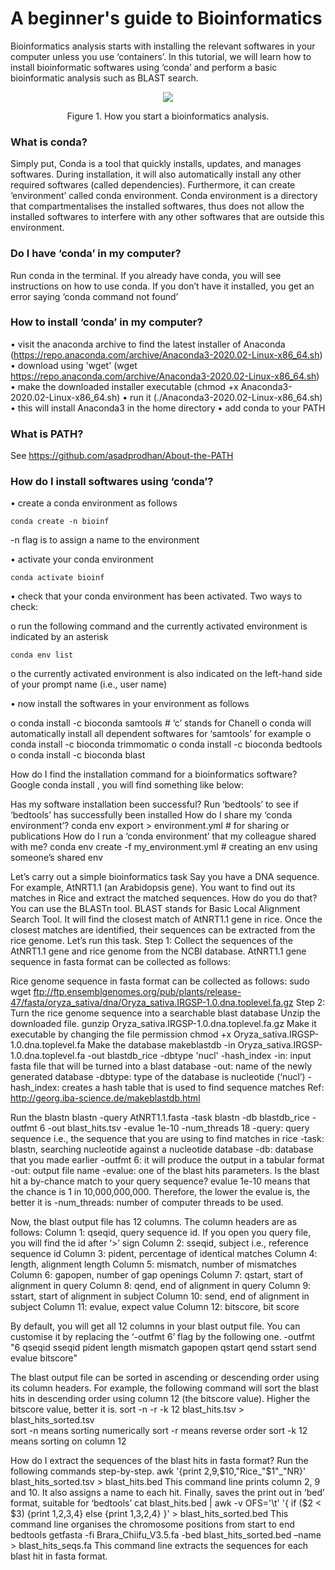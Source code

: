 # **A beginner's guide to Bioinformatics** <br />


Bioinformatics analysis starts with installing the relevant softwares in your computer unless you use ‘containers’. In this tutorial, we will learn how to install bioinformatic softwares using ‘conda’ and perform a basic bioinformatic analysis such as BLAST search.


<p align="center">
  <img 
    src="https://github.com/asadprodhan/A-beginner-s-guide-to-Bioinformatics/blob/main/A_beginner%E2%80%99s_guide_to_Bioinformatics.png"
  >
</p>
<p align = "center">
Figure 1. How you start a bioinformatics analysis.
</p>


### **What is conda?**

Simply put, Conda is a tool that quickly installs, updates, and manages softwares. During installation, it will also automatically install any other required softwares (called dependencies). Furthermore, it can create ‘environment’ called conda environment. Conda environment is a directory that compartmentalises the installed softwares, thus does not allow the installed softwares to interfere with any other softwares that are outside this environment.


### **Do I have ‘conda’ in my computer?**

Run conda in the terminal. If you already have conda, you will see instructions on how to use conda. If you don’t have it installed, you get an error saying ‘conda command not found’


### **How to install ‘conda’ in my computer?**

•	visit the anaconda archive to find the latest installer of Anaconda (https://repo.anaconda.com/archive/Anaconda3-2020.02-Linux-x86_64.sh) 
•	download using 'wget' (wget https://repo.anaconda.com/archive/Anaconda3-2020.02-Linux-x86_64.sh)
•	make the downloaded installer executable (chmod +x Anaconda3-2020.02-Linux-x86_64.sh)
•	run it (./Anaconda3-2020.02-Linux-x86_64.sh)
•	this will install Anaconda3 in the home directory
•	add conda to your PATH


### **What is PATH?**

See https://github.com/asadprodhan/About-the-PATH 


### **How do I install softwares using ‘conda’?**

•	create a conda environment as follows 


```
conda create -n bioinf
```

-n flag is to assign a name to the environment


•	activate your conda environment


```
conda activate bioinf
```


•	check that your conda environment has been activated. Two ways to check:

  o	run the following command and the currently activated environment is indicated by an asterisk 
  
  
  ```
  conda env list
  ```
  
  
  o	the currently activated environment is also indicated on the left-hand side of your prompt name (i.e., user name)
  
  
•	now install the softwares in your environment as follows

o	conda install -c bioconda samtools # ‘c’ stands for Chanell 
o	conda will automatically install all dependent softwares for ‘samtools’ for example
o	conda install -c bioconda trimmomatic
o	conda install -c bioconda bedtools
o	conda install -c bioconda blast 

How do I find the installation command for a bioinformatics software?
Google conda install <name of the software>, you will find something like below:
 
Has my software installation been successful?
Run ‘bedtools’ to see if ‘bedtools’ has successfully been installed
How do I share my ‘conda environment’?
conda env export > environment.yml # for sharing or publications
How do I run a ‘conda environment’ that my colleague shared with me?
conda env create -f my_environment.yml # creating an env using someone’s shared env





Let’s carry out a simple bioinformatics task
Say you have a DNA sequence. For example, AtNRT1.1 (an Arabidopsis gene). You want to find out its matches in Rice and extract the matched sequences. How do you do that?
You can use the BLASTn tool. BLAST stands for Basic Local Alignment Search Tool. It will find the closest match of AtNRT1.1 gene in rice. Once the closest matches are identified, their sequences can be extracted from the rice genome.
Let’s run this task.
Step 1: Collect the sequences of the AtNRT1.1 gene and rice genome from the NCBI database.
AtNRT1.1 gene sequence in fasta format can be collected as follows:

Rice genome sequence in fasta format can be collected as follows:
sudo wget ftp://ftp.ensemblgenomes.org/pub/plants/release-47/fasta/oryza_sativa/dna/Oryza_sativa.IRGSP-1.0.dna.toplevel.fa.gz
Step 2: Turn the rice genome sequence into a searchable blast database
Unzip the downloaded file.
gunzip Oryza_sativa.IRGSP-1.0.dna.toplevel.fa.gz
Make it executable by changing the file permission
chmod +x Oryza_sativa.IRGSP-1.0.dna.toplevel.fa
Make the database
makeblastdb -in Oryza_sativa.IRGSP-1.0.dna.toplevel.fa -out blastdb_rice -dbtype 'nucl' -hash_index
-in: input fasta file that will be turned into a blast database
-out: name of the newly generated database
-dbtype: type of the database is nucleotide (‘nucl’)
-hash_index: creates a hash table that is used to find sequence matches
Ref: http://georg.iba-science.de/makeblastdb.html

Run the blastn
blastn -query AtNRT1.1.fasta -task blastn -db blastdb_rice -outfmt 6 -out blast_hits.tsv -evalue 1e-10 -num_threads 18 
-query: query sequence i.e., the sequence that you are using to find matches in rice
-task: blastn, searching nucleotide against a nucleotide database
-db: database that you made earlier
-outfmt 6: it will produce the output in a tabular format
-out: output file name
-evalue: one of the blast hits parameters. Is the blast hit a by-chance match to your query sequence? evalue 1e-10 means that the chance is 1 in 10,000,000,000. Therefore, the lower the evalue is, the better it is
-num_threads: number of computer threads to be used. 

Now, the blast output file has 12 columns. The column headers are as follows:
Column 1: qseqid, query sequence id. If you open you query file, you will find the id after ‘>’ sign
Column 2: sseqid, subject i.e., reference sequence id
Column 3: pident, percentage of identical matches
Column 4: length, alignment length 
Column 5: mismatch, number of mismatches
Column 6: gapopen, number of gap openings
Column 7: qstart, start of alignment in query
Column 8: qend, end of alignment in query
Column 9: sstart, start of alignment in subject
Column 10: send, end of alignment in subject
Column 11: evalue, expect value
Column 12: bitscore, bit score

By default, you will get all 12 columns in your blast output file.
You can customise it by replacing the ‘-outfmt 6’ flag by the following one. 
-outfmt "6 qseqid sseqid pident length mismatch gapopen qstart qend sstart send evalue bitscore"

The blast output file can be sorted in ascending or descending order using its column headers. For example, the following command will sort the blast hits in descending order using column 12 (the bitscore value). Higher the bitscore value, better it is.
sort -n -r -k 12 blast_hits.tsv > blast_hits_sorted.tsv  
sort -n means sorting numerically
sort -r means reverse order
sort -k 12 means sorting on column 12

How do I extract the sequences of the blast hits in fasta format?
Run the following commands step-by-step.
awk '{print $2,$9,$10,"Rice_"$1"_"NR}' blast_hits_sorted.tsv > blast_hits.bed
This command line prints column 2, 9 and 10. It also assigns a name to each hit. Finally, saves the print out in ‘bed’ format, suitable for ‘bedtools’ 
cat  blast_hits.bed | awk -v OFS='\t' '{ if ($2 < $3) {print $1,$2,$3,$4} else {print $1,$3,$2,$4} }' >  blast_hits_sorted.bed
This command line organises the chromosome positions from start to end
bedtools getfasta -fi Brara_Chiifu_V3.5.fa -bed blast_hits_sorted.bed –name > blast_hits_seqs.fa
This command line extracts the sequences for each blast hit in fasta format.

